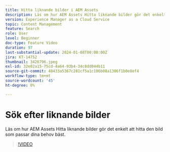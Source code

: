 ```yaml
---
title: Hitta liknande bilder i AEM Assets
description: Läs om hur AEM Assets Hitta liknande bilder gör det enkelt att hitta den bild som passar dina behov bäst.
version: Experience Manager as a Cloud Service
topic: Content Management
feature: Search
role: User
level: Beginner
doc-type: Feature Video
duration: 97
last-substantial-update: 2024-01-08T00:00:00Z
jira: KT-14752
thumbnail: 3426796.jpeg
exl-id: 32e02a15-75cd-4a64-93b4-34c8dd044b11
source-git-commit: 48433a5367c281cf5a1c106b08a1306f1b0e8ef4
workflow-type: tm+mt
source-wordcount: '45'
ht-degree: 0%

---
```


# Sök efter liknande bilder

Läs om hur AEM Assets Hitta liknande bilder gör det enkelt att hitta den bild som passar dina behov bäst.

>[!VIDEO](https://video.tv.adobe.com/v/3426796/?learn=on)
